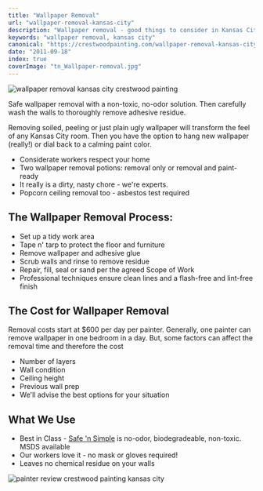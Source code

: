 ```yaml
---
title: "Wallpaper Removal"
url: "wallpaper-removal-kansas-city"
description: "Wallpaper removal - good things to consider in Kansas City."
keywords: "wallpaper removal, kansas city"
canonical: "https://crestwoodpainting.com/wallpaper-removal-kansas-city/"
date: "2011-09-18"
index: true
coverImage: "tn_Wallpaper-removal.jpg"
---
```


![wallpaper removal kansas city crestwood painting](/images/tn_Wallpaper-removal.jpg)

Safe wallpaper removal with a non-toxic, no-odor solution. Then carefully wash the walls to thoroughly remove adhesive residue.

Removing soiled, peeling or just plain ugly wallpaper will transform the feel of any Kansas City room. Then you have the option to hang new wallpaper (really!) or dial back to a calming paint color.

- Considerate workers respect your home
- Two wallpaper removal potions: removal only or removal and paint-ready
- It really is a dirty, nasty chore - we're experts.
- Popcorn ceiling removal too - asbestos test required

## The Wallpaper Removal Process:

- Set up a tidy work area
- Tape n' tarp to protect the floor and furniture
- Remove wallpaper and adhesive glue
- Scrub walls and rinse to remove residue
- Repair, fill, seal or sand per the agreed Scope of Work
- Professional techniques ensure clean lines and a flash-free and lint-free finish

## The Cost for Wallpaper Removal

Removal costs start at $600 per day per painter. Generally, one painter can remove wallpaper in one bedroom in a day. But, some factors can affect the removal time and therefore the cost

- Number of layers
- Wall condition
- Ceiling height
- Previous wall prep
- We'll advise the best options for your situation

## What We Use

- Best in Class - [Safe 'n Simple](https://safeandsimple.mysimplestore.com/) is no-odor, biodegradeable, non-toxic. MSDS available
- Our workers love it - no mask or gloves required!
- Leaves no chemical residue on your walls

![painter review crestwood painting kansas city](/images/Bryant-Borchers.jpg)

